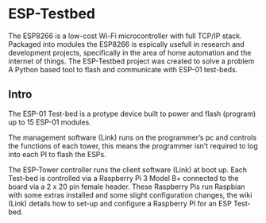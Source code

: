 # ESP-Testbed

The ESP8266 is a low-cost Wi-Fi microcontroller with full TCP/IP stack. Packaged into modules the ESP8266 is espically usefull in research and development projects, specifically in the area of home automation and the internet of things. The ESP-Testbed project was created to solve a problem 
A Python based tool to flash and communicate with ESP-01 test-beds.

## Intro

The ESP-01 Test-bed is a protype device built to power and flash (program) up to 15 ESP-01 modules. 

The management software (Link) runs on the programmer’s pc and controls the functions of each tower, this means the programmer isn’t required to log into each PI to flash the ESPs. 

The ESP-Tower controller runs the client software (Link) at boot up. Each Test-bed is controlled via a Raspberry Pi 3 Model B+ connected to the board via a 2 x 20 pin female header. These Raspberry Pis run Raspbian with some extras installed and some slight configuration changes, the wiki (Link) details how to set-up and configure a Raspberry PI for an ESP Test-bed.
